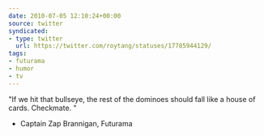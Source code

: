 ```yaml
---
date: 2010-07-05 12:10:24+00:00
source: twitter
syndicated:
- type: twitter
  url: https://twitter.com/roytang/statuses/17785944129/
tags: 
- futurama
- humor
- tv
---
```


"If we hit that bullseye, the rest of the dominoes should fall like a house of cards. Checkmate. " 

- Captain Zap Brannigan, Futurama
